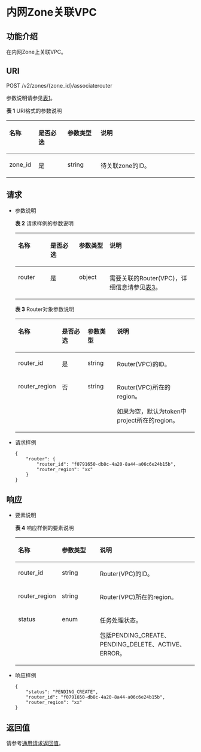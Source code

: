 # 内网Zone关联VPC<a name="ZH-CN_TOPIC_0057329431"></a>

## 功能介绍<a name="section3569153217343"></a>

在内网Zone上关联VPC。

## URI<a name="section6163262617350"></a>

POST /v2/zones/\{zone\_id\}/associaterouter

参数说明请参见[表1](#table14024165)。

**表 1**  URI格式的参数说明

<a name="table14024165"></a>
<table><thead align="left"><tr id="row26592044"><th class="cellrowborder" valign="top" width="15.459999999999999%" id="mcps1.2.5.1.1"><p id="p6471942"><a name="p6471942"></a><a name="p6471942"></a>名称</p>
</th>
<th class="cellrowborder" valign="top" width="15.459999999999999%" id="mcps1.2.5.1.2"><p id="p54465313"><a name="p54465313"></a><a name="p54465313"></a>是否必选</p>
</th>
<th class="cellrowborder" valign="top" width="17.53%" id="mcps1.2.5.1.3"><p id="p49614245"><a name="p49614245"></a><a name="p49614245"></a>参数类型</p>
</th>
<th class="cellrowborder" valign="top" width="51.55%" id="mcps1.2.5.1.4"><p id="p59330872"><a name="p59330872"></a><a name="p59330872"></a>说明</p>
</th>
</tr>
</thead>
<tbody><tr id="row41071365"><td class="cellrowborder" valign="top" width="15.459999999999999%" headers="mcps1.2.5.1.1 "><p id="p38446258"><a name="p38446258"></a><a name="p38446258"></a>zone_id</p>
</td>
<td class="cellrowborder" valign="top" width="15.459999999999999%" headers="mcps1.2.5.1.2 "><p id="p27139175"><a name="p27139175"></a><a name="p27139175"></a>是</p>
</td>
<td class="cellrowborder" valign="top" width="17.53%" headers="mcps1.2.5.1.3 "><p id="p50789581"><a name="p50789581"></a><a name="p50789581"></a>string</p>
</td>
<td class="cellrowborder" valign="top" width="51.55%" headers="mcps1.2.5.1.4 "><p id="p20315403"><a name="p20315403"></a><a name="p20315403"></a>待关联zone的ID。</p>
</td>
</tr>
</tbody>
</table>

## 请求<a name="section4207148117353"></a>

-   参数说明

    **表 2**  请求样例的参数说明

    <a name="table3720408817742"></a>
    <table><thead align="left"><tr id="row6225671717742"><th class="cellrowborder" valign="top" width="17.91%" id="mcps1.2.5.1.1"><p id="p5153686617742"><a name="p5153686617742"></a><a name="p5153686617742"></a>名称</p>
    </th>
    <th class="cellrowborder" valign="top" width="15.959999999999999%" id="mcps1.2.5.1.2"><p id="p473035017742"><a name="p473035017742"></a><a name="p473035017742"></a>是否必选</p>
    </th>
    <th class="cellrowborder" valign="top" width="17.04%" id="mcps1.2.5.1.3"><p id="p386753717742"><a name="p386753717742"></a><a name="p386753717742"></a>参数类型</p>
    </th>
    <th class="cellrowborder" valign="top" width="49.09%" id="mcps1.2.5.1.4"><p id="p5956810717742"><a name="p5956810717742"></a><a name="p5956810717742"></a>说明</p>
    </th>
    </tr>
    </thead>
    <tbody><tr id="row1329410717742"><td class="cellrowborder" valign="top" width="17.91%" headers="mcps1.2.5.1.1 "><p id="p2681781817157"><a name="p2681781817157"></a><a name="p2681781817157"></a>router</p>
    </td>
    <td class="cellrowborder" valign="top" width="15.959999999999999%" headers="mcps1.2.5.1.2 "><p id="p6603174617742"><a name="p6603174617742"></a><a name="p6603174617742"></a>是</p>
    </td>
    <td class="cellrowborder" valign="top" width="17.04%" headers="mcps1.2.5.1.3 "><p id="p9188475171518"><a name="p9188475171518"></a><a name="p9188475171518"></a>object</p>
    </td>
    <td class="cellrowborder" valign="top" width="49.09%" headers="mcps1.2.5.1.4 "><p id="p36712148171536"><a name="p36712148171536"></a><a name="p36712148171536"></a>需要关联的Router(VPC)，详细信息请参见<a href="#table4448008117179">表3</a>。</p>
    </td>
    </tr>
    </tbody>
    </table>

    **表 3**  Router对象参数说明

    <a name="table4448008117179"></a>
    <table><thead align="left"><tr id="row6132935617179"><th class="cellrowborder" valign="top" width="18.088191180881914%" id="mcps1.2.5.1.1"><p id="p36588677171719"><a name="p36588677171719"></a><a name="p36588677171719"></a>名称</p>
    </th>
    <th class="cellrowborder" valign="top" width="15.728427157284273%" id="mcps1.2.5.1.2"><p id="p10892865171719"><a name="p10892865171719"></a><a name="p10892865171719"></a>是否必选</p>
    </th>
    <th class="cellrowborder" valign="top" width="17.14828517148285%" id="mcps1.2.5.1.3"><p id="p9906869171719"><a name="p9906869171719"></a><a name="p9906869171719"></a>参数类型</p>
    </th>
    <th class="cellrowborder" valign="top" width="49.035096490350966%" id="mcps1.2.5.1.4"><p id="p64258954171719"><a name="p64258954171719"></a><a name="p64258954171719"></a>说明</p>
    </th>
    </tr>
    </thead>
    <tbody><tr id="row266872817179"><td class="cellrowborder" valign="top" width="18.088191180881914%" headers="mcps1.2.5.1.1 "><p id="p25118582171719"><a name="p25118582171719"></a><a name="p25118582171719"></a>router_id</p>
    </td>
    <td class="cellrowborder" valign="top" width="15.728427157284273%" headers="mcps1.2.5.1.2 "><p id="p21339228171719"><a name="p21339228171719"></a><a name="p21339228171719"></a>是</p>
    </td>
    <td class="cellrowborder" valign="top" width="17.14828517148285%" headers="mcps1.2.5.1.3 "><p id="p50755907171719"><a name="p50755907171719"></a><a name="p50755907171719"></a>string</p>
    </td>
    <td class="cellrowborder" valign="top" width="49.035096490350966%" headers="mcps1.2.5.1.4 "><p id="p17587794171719"><a name="p17587794171719"></a><a name="p17587794171719"></a>Router(VPC)的ID。</p>
    </td>
    </tr>
    <tr id="row6657832817179"><td class="cellrowborder" valign="top" width="18.088191180881914%" headers="mcps1.2.5.1.1 "><p id="p3709384171719"><a name="p3709384171719"></a><a name="p3709384171719"></a>router_region</p>
    </td>
    <td class="cellrowborder" valign="top" width="15.728427157284273%" headers="mcps1.2.5.1.2 "><p id="p32024676171719"><a name="p32024676171719"></a><a name="p32024676171719"></a>否</p>
    </td>
    <td class="cellrowborder" valign="top" width="17.14828517148285%" headers="mcps1.2.5.1.3 "><p id="p43861924171719"><a name="p43861924171719"></a><a name="p43861924171719"></a>string</p>
    </td>
    <td class="cellrowborder" valign="top" width="49.035096490350966%" headers="mcps1.2.5.1.4 "><p id="p63154928171719"><a name="p63154928171719"></a><a name="p63154928171719"></a>Router(VPC)所在的region。</p>
    <p id="p31477322172059"><a name="p31477322172059"></a><a name="p31477322172059"></a>如果为空，默认为token中project所在的region。</p>
    </td>
    </tr>
    </tbody>
    </table>

-   请求样例

    ```
    {
        "router": {
            "router_id": "f0791650-db8c-4a20-8a44-a06c6e24b15b",
            "router_region": "xx"
        }
    }
    ```


## 响应<a name="section2142173017358"></a>

-   要素说明

    **表 4**  响应样例的要素说明

    <a name="table4512106017551"></a>
    <table><thead align="left"><tr id="row2225931917551"><th class="cellrowborder" valign="top" width="21.63%" id="mcps1.2.4.1.1"><p id="p5817443517551"><a name="p5817443517551"></a><a name="p5817443517551"></a>名称</p>
    </th>
    <th class="cellrowborder" valign="top" width="22.02%" id="mcps1.2.4.1.2"><p id="p3436442517551"><a name="p3436442517551"></a><a name="p3436442517551"></a>参数类型</p>
    </th>
    <th class="cellrowborder" valign="top" width="56.35%" id="mcps1.2.4.1.3"><p id="p3205505917551"><a name="p3205505917551"></a><a name="p3205505917551"></a>说明</p>
    </th>
    </tr>
    </thead>
    <tbody><tr id="row4632297717551"><td class="cellrowborder" valign="top" width="21.63%" headers="mcps1.2.4.1.1 "><p id="p6117366017551"><a name="p6117366017551"></a><a name="p6117366017551"></a>router_id</p>
    </td>
    <td class="cellrowborder" valign="top" width="22.02%" headers="mcps1.2.4.1.2 "><p id="p4937778317551"><a name="p4937778317551"></a><a name="p4937778317551"></a>string</p>
    </td>
    <td class="cellrowborder" valign="top" width="56.35%" headers="mcps1.2.4.1.3 "><p id="p4017744717551"><a name="p4017744717551"></a><a name="p4017744717551"></a>Router(VPC)的ID。</p>
    </td>
    </tr>
    <tr id="row2605270417551"><td class="cellrowborder" valign="top" width="21.63%" headers="mcps1.2.4.1.1 "><p id="p2989427417551"><a name="p2989427417551"></a><a name="p2989427417551"></a>router_region</p>
    </td>
    <td class="cellrowborder" valign="top" width="22.02%" headers="mcps1.2.4.1.2 "><p id="p4423327117551"><a name="p4423327117551"></a><a name="p4423327117551"></a>string</p>
    </td>
    <td class="cellrowborder" valign="top" width="56.35%" headers="mcps1.2.4.1.3 "><p id="p2612521117551"><a name="p2612521117551"></a><a name="p2612521117551"></a>Router(VPC)所在的region。</p>
    </td>
    </tr>
    <tr id="row16652885175519"><td class="cellrowborder" valign="top" width="21.63%" headers="mcps1.2.4.1.1 "><p id="p38120631175524"><a name="p38120631175524"></a><a name="p38120631175524"></a>status</p>
    </td>
    <td class="cellrowborder" valign="top" width="22.02%" headers="mcps1.2.4.1.2 "><p id="p57184665175519"><a name="p57184665175519"></a><a name="p57184665175519"></a>enum</p>
    </td>
    <td class="cellrowborder" valign="top" width="56.35%" headers="mcps1.2.4.1.3 "><p id="p1635999216648"><a name="p1635999216648"></a><a name="p1635999216648"></a>任务处理状态。</p>
    <p id="p24990280175620"><a name="p24990280175620"></a><a name="p24990280175620"></a>包括PENDING_CREATE、PENDING_DELETE、ACTIVE、ERROR。</p>
    </td>
    </tr>
    </tbody>
    </table>

-   响应样例

    ```
    {
        "status": "PENDING_CREATE",
        "router_id": "f0791650-db8c-4a20-8a44-a06c6e24b15b",
        "router_region": "xx"
    }
    
    ```


## 返回值<a name="section1917896317411"></a>

请参考[通用请求返回值](通用请求返回值.md)。

